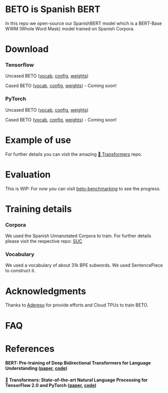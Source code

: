# BETO is Spanish BERT

In this repo we open-source our SpanishBERT model which is a BERT-Base WWM (Whole Word Mask) model trained on Spanish Corpora.

# Download

### Tensorflow

Uncased BETO ([vocab](https://users.dcc.uchile.cl/~jperez/beto/vocab.txt), [config](https://users.dcc.uchile.cl/~jperez/beto/bert_config.json), [weights](https://users.dcc.uchile.cl/~jperez/beto/tensorflow_weights.tar.gz))

Cased BETO ([vocab](www.google.com), [config](www.google.com), [weights](www.google.com)) - Coming soon!

### PyTorch

Uncased BETO ([vocab](https://users.dcc.uchile.cl/~jperez/beto/vocab.txt), [config](https://users.dcc.uchile.cl/~jperez/beto/bert_config.json), [weights](https://users.dcc.uchile.cl/~jperez/beto/pytorch_weights.tar.gz))

Cased BETO ([vocab](www.google.com), [config](www.google.com), [weights](www.google.com)) - Coming soon!

# Example of use

For further details you can visit the amazing [🤗 Transformers](https://github.com/huggingface/transformers) repo.

# Evaluation

This is WIP: For now you can visit [beto-benchmarking](https://github.com/josecannete/beto-benchmarking) to see the progress.

# Training details

### Corpora

We used the Spanish Unnanotated Corpora to train. For further details please visit the respective repo: [SUC](https://github.com/josecannete/spanish-corpora)

### Vocabulary

We used a vocabulary of about 31k BPE subwords. We used SentencePiece to construct it.

# Acknowledgments

Thanks to [Adereso](www.adere.so) for provide efforts and Cloud TPUs to train BETO. 

# FAQ

# References
#### BERT: Pre-training of Deep Bidirectional Transformers for Language Understanding ([paper](https://arxiv.org/abs/1810.04805), [code](https://github.com/google-research/bert))

#### 🤗 Transformers: State-of-the-art Natural Language Processing for TensorFlow 2.0 and PyTorch ([paper](https://arxiv.org/abs/1910.03771), [code](https://github.com/huggingface/transformers))
